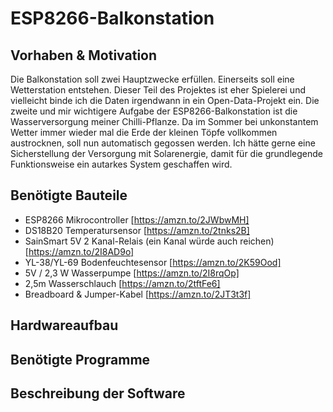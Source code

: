 # ESP8266-Balkonstation

## Vorhaben & Motivation

Die Balkonstation soll zwei Hauptzwecke erfüllen. Einerseits soll eine Wetterstation entstehen. Dieser Teil des Projektes ist eher Spielerei und vielleicht binde ich die Daten irgendwann in ein Open-Data-Projekt ein. Die zweite und mir wichtigere Aufgabe der ESP8266-Balkonstation ist die Wasserversorgung meiner Chilli-Pflanze. Da im Sommer bei unkonstantem Wetter immer wieder mal die Erde der kleinen Töpfe vollkommen austrocknen, soll nun automatisch gegossen werden. Ich hätte gerne eine Sicherstellung der Versorgung mit Solarenergie, damit für die grundlegende Funktionsweise ein autarkes System geschaffen wird.

## Benötigte Bauteile

- ESP8266 Mikrocontroller [https://amzn.to/2JWbwMH]
- DS18B20 Temperatursensor [https://amzn.to/2tnks2B]
- SainSmart 5V 2 Kanal-Relais (ein Kanal würde auch reichen) [https://amzn.to/2I8AD9o]
- YL-38/YL-69 Bodenfeuchtesensor [https://amzn.to/2K59Ood]
- 5V / 2,3 W Wasserpumpe [https://amzn.to/2I8rqOp]
- 2,5m Wasserschlauch [https://amzn.to/2tftFe6]
- Breadboard & Jumper-Kabel [https://amzn.to/2JT3t3f]

## Hardwareaufbau

## Benötigte Programme

## Beschreibung der Software
